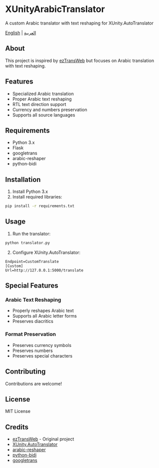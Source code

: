 # XUnityArabicTranslator

A custom Arabic translator with text reshaping for XUnity.AutoTranslator

[English](README_EN.md) | [العربية](README.md)

## About
This project is inspired by [ezTransWeb](https://github.com/HelloKS/ezTransWeb) but focuses on Arabic translation with text reshaping.

## Features
- Specialized Arabic translation
- Proper Arabic text reshaping
- RTL text direction support
- Currency and numbers preservation
- Supports all source languages

## Requirements
- Python 3.x
- Flask
- googletrans
- arabic-reshaper
- python-bidi

## Installation
1. Install Python 3.x
2. Install required libraries:
```bash
pip install -r requirements.txt
```

## Usage
1. Run the translator:
```bash
python translator.py
```

2. Configure XUnity.AutoTranslator:
```
Endpoint=CustomTranslate
[Custom]
Url=http://127.0.0.1:5000/translate
```

## Special Features
### Arabic Text Reshaping
- Properly reshapes Arabic text
- Supports all Arabic letter forms
- Preserves diacritics

### Format Preservation
- Preserves currency symbols
- Preserves numbers
- Preserves special characters

## Contributing
Contributions are welcome!

## License
MIT License

## Credits
- [ezTransWeb](https://github.com/HelloKS/ezTransWeb) - Original project
- [XUnity.AutoTranslator](https://github.com/bbepis/XUnity.AutoTranslator)
- [arabic-reshaper](https://github.com/mpcabd/python-arabic-reshaper)
- [python-bidi](https://github.com/MeirKriheli/python-bidi)
- [googletrans](https://github.com/ssut/py-googletrans) 